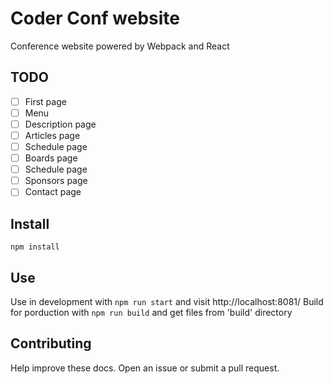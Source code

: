 # Coder Conf website
Conference website powered by Webpack and React

## TODO
- [ ] First page
- [ ] Menu
- [ ] Description page
- [ ] Articles page
- [ ] Schedule page
- [ ] Boards page
- [ ] Schedule page
- [ ] Sponsors page
- [ ] Contact page

## Install
`npm install`

## Use
Use in development with `npm run start` and visit http://localhost:8081/
Build for porduction with `npm run build` and get files from 'build' directory

## Contributing
Help improve these docs. Open an issue or submit a pull request.
